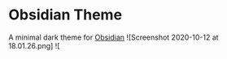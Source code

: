 # Obsidian Theme
A minimal dark theme for [Obsidian](https://obsidian.md)
![Screenshot 2020-10-12 at 18.01.26.png]
![
